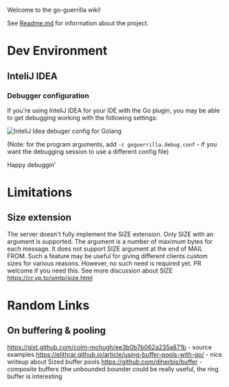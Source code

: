 Welcome to the go-guerrilla wiki!

See [Readme.md](https://github.com/flashmob/go-guerrilla) for information about the project.


# Dev Environment

## InteliJ IDEA

### Debugger configuration

If you're using InteliJ IDEA for your IDE with the Go plugin, you may be able to get debugging working with the following settings:

![InteliJ Idea debuger config for Golang](https://raw.githubusercontent.com/wiki/flashmob/go-guerrilla/go-guerrilla-debug.png)

(Note: for the program arguments, add `-c goguerrilla.debug.conf` - if you want the debugging session to use a different config file)

Happy debuggin'

# Limitations

## Size extension

The server doesn't fully implement the SIZE extension.
Only SIZE with an argument is supported. The argument is a number of maximum bytes for each message.
It does not support SIZE argument at the end of MAIL FROM.
Such a feature may be useful for giving different clients custom sizes for various reasons. However, no such need is required yet. PR welcome if you need this.
See more discussion about SIZE https://cr.yp.to/smtp/size.html

# Random Links

## On buffering & pooling

https://gist.github.com/colm-mchugh/ee3b0b7b062a235a871b - source examples 
https://elithrar.github.io/article/using-buffer-pools-with-go/ - nice writeup about Sized buffer pools 
https://github.com/djherbis/buffer - composite buffers (the unbounded bounder could be really useful, the ring buffer is interesting